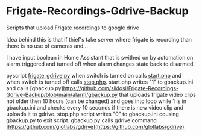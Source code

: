 # Frigate-Recordings-Gdrive-Backup
Scripts that upload Frigate recordings to google drive

Idea behind this is that if thief's take server where frigate is recording than there is no use of cameras and...

I have input boolean in Home Assistant that is swithed on by automation on alarm triggered and turned off when alarm changes state back to disarmed.

pyscript [frigate_gdrive.py](https://github.com/siklosi/Frigate-Recordings-Gdrive-Backup/blob/main/pyscript/frigate_gdrive.py) when switch is turned on calls [start.php](https://github.com/siklosi/Frigate-Recordings-Gdrive-Backup/blob/main/alarm/start.php) 
and when switch is turned off calls [stop.php](https://github.com/siklosi/Frigate-Recordings-Gdrive-Backup/blob/main/alarm/stop.php). start.php writes "1" to gbackup.ini and calls [gbackup.py]https://github.com/siklosi/Frigate-Recordings-Gdrive-Backup/blob/main/alarm/gbackup.py that uploads frigate video clips not older then 10 hours (can be changed) and goes into loop while 1 is in gbackup.ini and checks every 10 seconds if there is new video clip and uploads it to gdrive.
stop.php script writes "0" to gbackup.ini cousing gbackup.py to exit script.
gbackup.py calls gdrive command [https://github.com/glotlabs/gdrive](https://github.com/glotlabs/gdrive)
